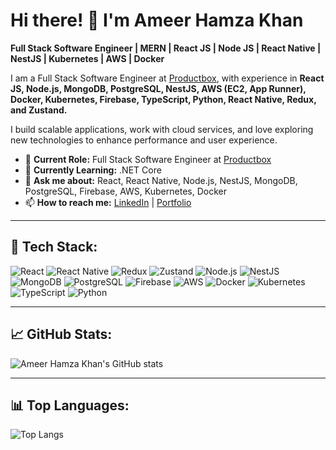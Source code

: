 # Hi there! 👋 I'm Ameer Hamza Khan

**Full Stack Software Engineer | MERN | React JS | Node JS | React Native | NestJS | Kubernetes | AWS | Docker**

I am a Full Stack Software Engineer at [Productbox](https://productbox.dev), with experience in **React JS, Node.js, MongoDB, PostgreSQL, NestJS, AWS (EC2, App Runner), Docker, Kubernetes, Firebase, TypeScript, Python, React Native, Redux, and Zustand.**  

I build scalable applications, work with cloud services, and love exploring new technologies to enhance performance and user experience.  

- 🔭 **Current Role:** Full Stack Software Engineer at [Productbox](https://productbox.dev)  
- 🌱 **Currently Learning:** .NET Core  
- 💬 **Ask me about:** React, React Native, Node.js, NestJS, MongoDB, PostgreSQL, Firebase, AWS, Kubernetes, Docker  
- 📫 **How to reach me:** [LinkedIn](https://www.linkedin.com/in/its-ameerhamzakhan) | [Portfolio](https://portfolio-ameerhamza.web.app)  

---

## 🧰 Tech Stack:
![React](https://img.shields.io/badge/-React-blue?style=flat&logo=react)
![React Native](https://img.shields.io/badge/-React%20Native-blue?style=flat&logo=react)
![Redux](https://img.shields.io/badge/-Redux-purple?style=flat&logo=redux)
![Zustand](https://img.shields.io/badge/-Zustand-blueviolet?style=flat)
![Node.js](https://img.shields.io/badge/-Node.js-green?style=flat&logo=node.js)
![NestJS](https://img.shields.io/badge/-NestJS-red?style=flat&logo=nestjs)
![MongoDB](https://img.shields.io/badge/-MongoDB-green?style=flat&logo=mongodb)
![PostgreSQL](https://img.shields.io/badge/-PostgreSQL-blue?style=flat&logo=postgresql)
![Firebase](https://img.shields.io/badge/-Firebase-orange?style=flat&logo=firebase)
![AWS](https://img.shields.io/badge/-AWS-orange?style=flat&logo=amazonaws)
![Docker](https://img.shields.io/badge/-Docker-blue?style=flat&logo=docker)
![Kubernetes](https://img.shields.io/badge/-Kubernetes-blue?style=flat&logo=kubernetes)
![TypeScript](https://img.shields.io/badge/-TypeScript-blue?style=flat&logo=typescript)
![Python](https://img.shields.io/badge/-Python-blue?style=flat&logo=python)

---

## 📈 GitHub Stats:
![Ameer Hamza Khan's GitHub stats](https://github-readme-stats.vercel.app/api?username=ameerhamzakhan&show_icons=true&theme=radical)

---

## 📊 Top Languages:
![Top Langs](https://github-readme-stats.vercel.app/api/top-langs/?username=ameerhamzakhan&layout=compact&theme=radical)
